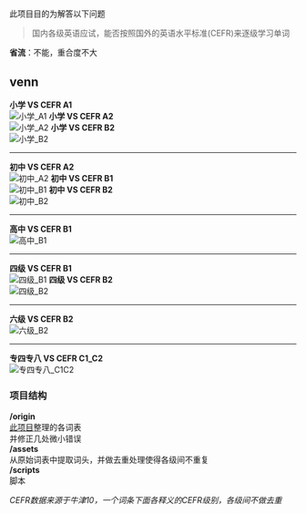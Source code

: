 ##
此项目目的为解答以下问题
> 国内各级英语应试，能否按照国外的英语水平标准(CEFR)来逐级学习单词

**省流**：不能，重合度不大


## venn

**小学 VS CEFR A1**  
![小学_A1](results/小学_A1.png)
**小学 VS CEFR A2**  
![小学_A2](results/小学_A2.png)
**小学 VS CEFR B2**  
![小学_B2](results/小学_B2.png)

---

**初中 VS CEFR A2**  
![初中_A2](results/初中_A2.png)
**初中 VS CEFR B1**  
![初中_B1](results/初中_B1.png)
**初中 VS CEFR B2**  
![初中_B2](results/初中_B2.png)

---

**高中 VS CEFR B1**  
![高中_B1](results/高中_B1.png)

---

**四级 VS CEFR B1**  
![四级_B1](results/四级_B1.png)
**四级 VS CEFR B2**  
![四级_B2](results/四级_B2.png)

---

**六级 VS CEFR B2**  
![六级_B2](results/六级_B2.png)

--- 
**专四专八 VS CEFR C1_C2**  
![专四专八_C1C2](results/专四专八_C1C2.png)



### 项目结构
**/origin**  
[此项目](https://github.com/mahavivo/english-wordlists)整理的各词表  
并修正几处微小错误  
**/assets**  
从原始词表中提取词头，并做去重处理使得各级间不重复  
**/scripts**  
脚本

_CEFR数据来源于牛津10，一个词条下面各释义的CEFR级别，各级间不做去重_
